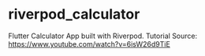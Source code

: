 # riverpod_calculator

Flutter Calculator App built with Riverpod.
Tutorial Source: <https://www.youtube.com/watch?v=6isW26d9TiE>
